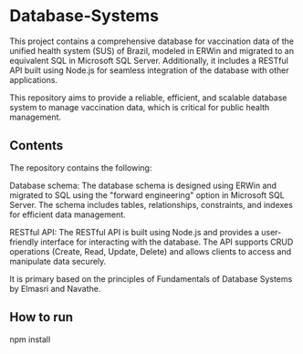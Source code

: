 # Database-Systems

This project contains a comprehensive database for vaccination data of the unified health system (SUS) of Brazil, modeled in ERWin and migrated to an equivalent SQL in Microsoft SQL Server.
Additionally, it includes a RESTful API built using Node.js for seamless integration of the database with other applications.

This repository aims to provide a reliable, efficient, and scalable database system to manage vaccination data, which is critical for public health management.

## Contents

The repository contains the following:

Database schema: The database schema is designed using ERWin and migrated to SQL using the "forward engineering" option in Microsoft SQL Server. The schema includes tables, relationships, constraints, and indexes for efficient data management.

RESTful API: The RESTful API is built using Node.js and provides a user-friendly interface for interacting with the database. The API supports CRUD operations (Create, Read, Update, Delete) and allows clients to access and manipulate data securely.

It is primary based on the principles of Fundamentals of Database Systems by Elmasri and Navathe.

## How to run

npm install